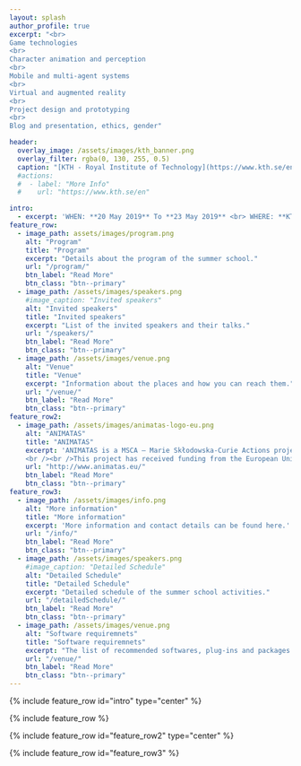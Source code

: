 ```yaml
---
layout: splash
author_profile: true
excerpt: "<br>
Game technologies
<br>
Character animation and perception
<br>
Mobile and multi-agent systems
<br>
Virtual and augmented reality
<br>
Project design and prototyping
<br>
Blog and presentation, ethics, gender"

header:
  overlay_image: /assets/images/kth_banner.png
  overlay_filter: rgba(0, 130, 255, 0.5)
  caption: "[KTH - Royal Institute of Technology](https://www.kth.se/en){:target='_blank'}"
  #actions:
  #  - label: "More Info"
  #    url: "https://www.kth.se/en"

intro: 
  - excerpt: 'WHEN: **20 May 2019** To **23 May 2019** <br> WHERE: **KTH - Royal Institute of Technology, Stockholm, Sweden**'
feature_row:
  - image_path: assets/images/program.png
    alt: "Program"
    title: "Program"
    excerpt: "Details about the program of the summer school."
    url: "/program/"
    btn_label: "Read More"
    btn_class: "btn--primary"
  - image_path: /assets/images/speakers.png
    #image_caption: "Invited speakers"
    alt: "Invited speakers"
    title: "Invited speakers"
    excerpt: "List of the invited speakers and their talks."
    url: "/speakers/"
    btn_label: "Read More"
    btn_class: "btn--primary"
  - image_path: /assets/images/venue.png
    alt: "Venue"
    title: "Venue"
    excerpt: "Information about the places and how you can reach them."
    url: "/venue/"
    btn_label: "Read More"
    btn_class: "btn--primary"
feature_row2:
  - image_path: /assets/images/animatas-logo-eu.png
    alt: "ANIMATAS"
    title: "ANIMATAS"
    excerpt: 'ANIMATAS is a MSCA – Marie Skłodowska-Curie Actions project that aims to give researchers the necessary skills and international experience for a successful career either in the public or the private sector. The project is an Innovative Training Network (MSCA ITN) implemented by a partnership high profile universities, research institutions and industrial research partners that are located in 8 different countries.
    <br /><br />This project has received funding from the European Union’s Horizon 2020 research and innovation programme under grant agreement No 765955.'
    url: "http://www.animatas.eu/"
    btn_label: "Read More"
    btn_class: "btn--primary"
feature_row3:
  - image_path: /assets/images/info.png
    alt: "More information"
    title: "More information"
    excerpt: 'More information and contact details can be found here.'
    url: "/info/"
    btn_label: "Read More"
    btn_class: "btn--primary"
  - image_path: /assets/images/speakers.png
    #image_caption: "Detailed Schedule"
    alt: "Detailed Schedule"
    title: "Detailed Schedule"
    excerpt: "Detailed schedule of the summer school activities."
    url: "/detailedSchedule/"
    btn_label: "Read More"
    btn_class: "btn--primary"
  - image_path: /assets/images/venue.png
    alt: "Software requiremnets"
    title: "Software requiremnets"
    excerpt: "The list of recommended softwares, plug-ins and packages which is better to be installed beofre attending the summer school."
    url: "/venue/"
    btn_label: "Read More"
    btn_class: "btn--primary"
---
```


{% include feature_row id="intro" type="center" %}

{% include feature_row %}

{% include feature_row id="feature_row2" type="center" %}

{% include feature_row id="feature_row3" %}
